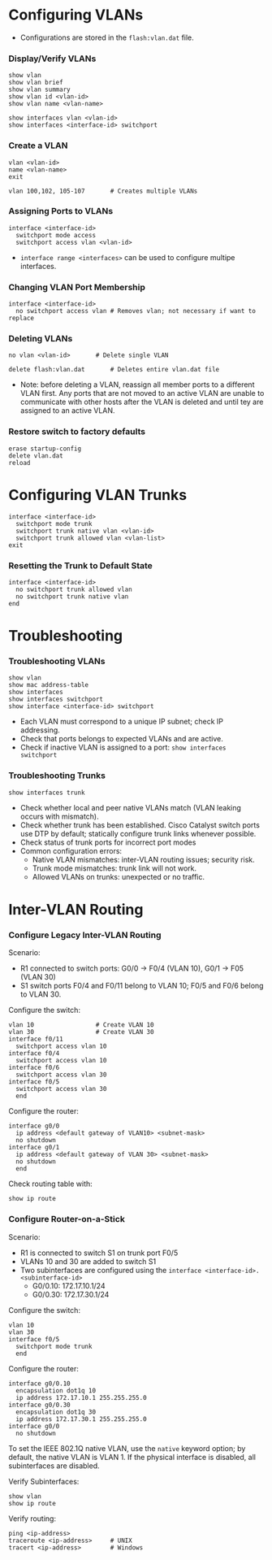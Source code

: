# Configuring VLANs

- Configurations are stored in the `flash:vlan.dat` file.

### Display/Verify VLANs

```
show vlan
show vlan brief
show vlan summary
show vlan id <vlan-id>
show vlan name <vlan-name>

show interfaces vlan <vlan-id>
show interfaces <interface-id> switchport
```

### Create a VLAN

```
vlan <vlan-id>
name <vlan-name>
exit

vlan 100,102, 105-107		# Creates multiple VLANs
```

### Assigning Ports to VLANs

```
interface <interface-id>
  switchport mode access
  switchport access vlan <vlan-id>
```

- `interface range <interfaces>` can be used to configure multipe interfaces.


### Changing VLAN Port Membership

```
interface <interface-id>
  no switchport access vlan	# Removes vlan; not necessary if want to replace
```

### Deleting VLANs

```
no vlan <vlan-id>		# Delete single VLAN

delete flash:vlan.dat		# Deletes entire vlan.dat file
```

- Note: before deleting a VLAN, reassign all member ports to a different VLAN first. Any ports that are not moved to an active VLAN are unable to communicate with other hosts after the VLAN is deleted and until tey are assigned to an active VLAN.

### Restore switch to factory defaults

```
erase startup-config
delete vlan.dat
reload
```

# Configuring VLAN Trunks

```
interface <interface-id>
  switchport mode trunk
  switchport trunk native vlan <vlan-id>
  switchport trunk allowed vlan <vlan-list>
exit
```
### Resetting the Trunk to Default State

```
interface <interface-id>
  no switchport trunk allowed vlan
  no switchport trunk native vlan
end
```

# Troubleshooting

### Troubleshooting VLANs

```
show vlan
show mac address-table
show interfaces
show interfaces switchport
show interface <interface-id> switchport
```

- Each VLAN must correspond to a unique IP subnet; check IP addressing.
- Check that ports belongs to expected VLANs and are active.
- Check if inactive VLAN is assigned to a port: `show interfaces switchport`

### Troubleshooting Trunks

```
show interfaces trunk
```

- Check whether local and peer native VLANs match (VLAN leaking occurs with mismatch).
- Check whether trunk has been established. Cisco Catalyst switch ports use DTP by default; statically configure trunk links whenever possible.
- Check status of trunk ports for incorrect port modes
- Common configuration errors:
    - Native VLAN mismatches: inter-VLAN routing issues; security risk.
    - Trunk mode mismatches: trunk link will not work.
    - Allowed VLANs on trunks: unexpected or no traffic.

# Inter-VLAN Routing

### Configure Legacy Inter-VLAN Routing

Scenario:
- R1 connected to switch ports: G0/0 -> F0/4 (VLAN 10), G0/1 -> F05 (VLAN 30)
- S1 switch ports F0/4 and F0/11 belong to VLAN 10; F0/5 and F0/6 belong to VLAN 30.

Configure the switch:

```
vlan 10					# Create VLAN 10
vlan 30					# Create VLAN 30
interface f0/11
  switchport access vlan 10
interface f0/4
  switchport access vlan 10
interface f0/6
  switchport access vlan 30
interface f0/5
  switchport access vlan 30
  end
```

Configure the router:

```
interface g0/0
  ip address <default gateway of VLAN10> <subnet-mask>
  no shutdown
interface g0/1
  ip address <default gateway of VLAN 30> <subnet-mask>
  no shutdown
  end
```

Check routing table with:

```
show ip route
```

### Configure Router-on-a-Stick

Scenario:
- R1 is connected to switch S1 on trunk port F0/5
- VLANs 10 and 30 are added to switch S1
- Two subinterfaces are configured using the `interface <interface-id>.<subinterface-id>`
	- G0/0.10: 172.17.10.1/24
	- G0/0.30: 172.17.30.1/24

Configure the switch:

```
vlan 10
vlan 30
interface f0/5
  switchport mode trunk
  end
```

Configure the router:

```
interface g0/0.10
  encapsulation dot1q 10
  ip address 172.17.10.1 255.255.255.0
interface g0/0.30
  encapsulation dot1q 30
  ip address 172.17.30.1 255.255.255.0
interface g0/0
  no shutdown
```

To set the IEEE 802.1Q native VLAN, use the `native` keyword option; by default, the native VLAN is VLAN 1.
If the physical interface is disabled, all subinterfaces are disabled.

Verify Subinterfaces:

```
show vlan
show ip route
```

Verify routing:

```
ping <ip-address>
traceroute <ip-address>		# UNIX
tracert <ip-address>		# Windows
```